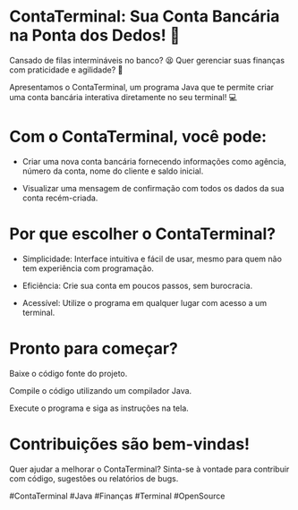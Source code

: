 # ContaTerminal: Sua Conta Bancária na Ponta dos Dedos! 🎉
Cansado de filas intermináveis no banco? 😫 Quer gerenciar suas finanças com praticidade e agilidade? 🚀

Apresentamos o ContaTerminal, um programa Java que te permite criar uma conta bancária interativa diretamente no seu terminal! 💻

# Com o ContaTerminal, você pode:

* Criar uma nova conta bancária fornecendo informações como agência, número da conta, nome do cliente e saldo inicial.

* Visualizar uma mensagem de confirmação com todos os dados da sua conta recém-criada.

# Por que escolher o ContaTerminal?

* Simplicidade: Interface intuitiva e fácil de usar, mesmo para quem não tem experiência com programação.

* Eficiência: Crie sua conta em poucos passos, sem burocracia.

* Acessível: Utilize o programa em qualquer lugar com acesso a um terminal.

# Pronto para começar?

Baixe o código fonte do projeto.

Compile o código utilizando um compilador Java.

Execute o programa e siga as instruções na tela.

# Contribuições são bem-vindas!

Quer ajudar a melhorar o ContaTerminal? Sinta-se à vontade para contribuir com código, sugestões ou relatórios de bugs.

#ContaTerminal #Java #Finanças #Terminal #OpenSource
